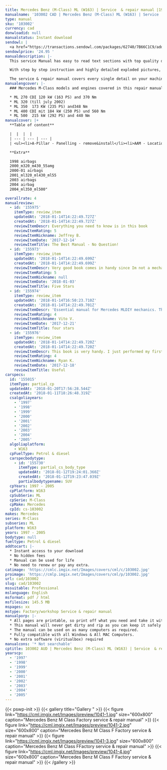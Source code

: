 ```yaml
---
title: Mercedes Benz (M-Class) ML (W163) | Service  & repair manual |1997 - 2005 | Petrol & diesel (duplicate)
manualname: '103002 CAD | Mercedes Benz (M-Class) ML (W163) | Service  & repair manual |1997 - 2005 | Petrol & diesel '
type: manual
sku: '103002'
currency: cad
donwloadid: null
manualstatus: Instant download
sendowl: |
  <a href="https://transactions.sendowl.com/packages/62740/7B66C1C9/add_to_cart" rel="nofollow"><img src="https://cml.imgix.net/Images/assets/add_to_cart.jpg" /></a><script type="text/javascript" src="https://transactions.sendowl.com/assets/sendowl.js" ></script>
sendowlprice: '24.95 '
manualdescription: |-
  This service Manual has easy to read text sections with top quality diagrams and instructions. They are specifically written for the do it work as well as the experienced mechanic. 

  With step by step instruction and highly detailed exploded pictures, diagrams to show you how to complete the required job correctly, efficiently using. 

  The service & repair manual covers every single detail on your machine provides step-by-step instructions based on the complete disassembly of the machine. Comprehensive diagrams, in depth illustrations, and all the manufacturers specifications and technical information you will need is included.
manualengcover: |-
  ### Mercedes M-Class models and engines covered in this repair manual:

  * ML 270 CDI 120 kW (163 PS) and 370 Nm
  * ML 320 (till july 2002)
  * ML 350  173 KW (235 PS) and348 Nm 
  * ML 400 CDI mit 184 kW (250 PS) und 560 Nm
  * ML 500  215 kW (292 PS) and 440 Nm
manualcover: |+
  **Table of content**

  |  |  |  |
  | --- | --- | --- |
  | <ul><li>A-Pillar - Panelling - remove&install</li><li>AAM - Location-Task-design-function</li><li>Acoustic warnings -Function</li><li>Air Intake -cover - remove&install</li><li>air intake turbocharger</li>airbag safty</li><li>Assignment&cable connections of fuse blocks</li><li>auto trans</li><li>Battery - remove&install</li><li>Bench - bottom cover - remove&install</li><li>Bench - rear seat bearing - replace</li><li>Bench - remove&install</li><li>body electrical</li><li>bottom engine compartment paneling - remove&install</li><li>Brush Guard Removal MY98-01</li><li>Brush Guard Removal MY2002</li><li>Bumper - Facelift - Brush Guard Remove</li><li>Bumper - Facelift - Fog Lamps check</li><li>Bumper - Facelift - Fog Lamps Remove&install Bumper - Facelift - Headlamp adjustment</li><li>Bumper - Facelift - Rear Remove&install</li><li>Bumper - Headlamp cleaning System  - telescopic nozzle - location+task+design+func</li><li>Bumper - Headlamp cleaning System - Survey of Components - Location</li><li>Bumper - Headlamp cleaning System - Survey of Components</li><li>Bumper - Headlamp cleaning System - telescopic nozzle - Function</li><li>Bumper - Headlamp cleaning System - telescopic nozzle - remove&install</li><li>Bumper - Original - Brush Guard - Removal Bumper - Original - Front - remove&install</li><li>Bumper - Original - Rear - Remove&install (1)</li><li>Bumper - Original - Rear - remove&install</li><li>Bumper - Styling (AMG) - Fog Lamp - Remove&install</li><li>Bumper - Styling (AMG) - Fog Lamp Bulb - Remove&install</li><li>Bumper - Styling (AMG) - Front - Parktronic Remove&install</li><li>Bumper - Styling (AMG) - Front - remove&install</li><li>Bumper - Styling (AMG) - Rear - Parktronic Remove&install</li><li>Bumper - Styling (AMG) - Rear - Remove&install MY00-01</li><li>Bumper - Styling (AMG) - Rear - Remove&install MY02</li><li>Bumper Front Removal MY98-01</li><li>Bumper Front Removal MY2002</li><li>Bumper Rear Removal ML55</li><li>Bumper Rear Removal MY98-01 w Spare Wheel</li><li>Bumper Rear Removal MY98-01</li><li>Bumper Rear Removal MY2002 AMG</li><li>Bumper Rear Removal MY2002</li><li>CAN data lines test</li><li>CAN input resistance, testing electrical system of IC</li><li>caps for solenoid valve</li><li>Cardiagn.com.url</li><li>Center Console - (as of 01.09.01) - disassembly&assembly</li><li>Center Console - (as of 01.09.01) - front ashtray</li><li>Center Console - (as of 01.09.01) - gear shift lever cover - remove&install</li><li>Center Console - (as of 01.09.01) - rear air nozzle</li><li>Center Console - (as of 01.09.01) - rear ashtray</li><li>Center Console - (as of 01.09.01) - rear beverage holder 1</li><li>Center Console - (as of 01.09.01) - rear beverage holder 2</li><li>Center Console - (as of 01.09.01) - rear center console switch module</li><li>Center Console - (as of 01.09.01) - rear center console</li></li>Center Console - (as of 01.09.01) - switch group</li><li>Center Console - (up to 31.08.01) - disassembly&assembly</li><li>Center Console - (up to 31.08.01) - front ashtray housing</li><li>Center Console - (up to 31.08.01) - rear center section of console</li><li>Center Console - (up to 31.08.01) - switch group</li><li>Center Console - (up to 31.08.01) gear shift lever cover  - remove&install</li><li>Center Console - Armrest Lid - remove&install</li><li>Center Console - remove&install Center Shift modified</li><li>Centering sleeve - mounting Central Locking - Location of Components</li><li>Central Locking - Test of Actuators</li><li>Charge Air Cooler - remove&install (1)</li><li>Charge Air Cooler - remove&install</li><li>Charge indicator lamp, exterior lamp failure</li><li>charging</li><li>Check tires for damage & cracks</li><li>closing - function</li><li>Comand Software Service CD</li><li>Compass - Service Info</li><li>Control Buttons - Location, Task</li><li>Convenience control - function</li><li>Coolant - drain&pour Coolant - draining & pouring</li><li>Coolant - ML270CDI -Drain&fill</li><li>Coolant level switch</li><li>cover on bottom of rear seat - remove&install</li><li>crankshaft position sensor - DIY</li><li>crankshaft position sensor - remove&install</li><li>crankshaft position sensor</li><li>Cross Member - Front - remove&install</li><li>cylinder head - engine 112 - remove&install (1)</li><li>cylinder head - engine 112 - remove&install</li><li>Cylinder head cover trim - remove&install D-Pillar - Panelling - remove&install</li><li>Deletion of lever for shift lock cable ignition lock at transmission</li><li>Deletion shift lock cable ignition lock to transmission</li><li>Disconnecting Airbag Certificate</li><li>Display Instruments - Location,task,function</li><li>Display Instruments, Multifunction display function check IC</li><li>Displaying Coolant Level - as of 03.99</li><li>Displaying service - function Dome Lamp - Front - remove&install</li><li>Door - catch - remove&install</li><li>Door - Front - Handle - Exterior - Remove&Install</li><li>Door - Front - Liner - remove&install</li><li>Door - Front - Lock - adjusting</li><li>Door - Front - Lock - remove&install</li><li>Door - Front - Lock - service information - adjusting</li><li>Door - Front - Lock - service information - modifications</li><li>Door - Front - Mirror - adjustment motor - remove&install</li><li>Door - Front - Mirror - cover - remove&install</li><li>Door - Front - Mirror - glass - remove&install</li><li>Door - Front - Mirror - remove&install Door - Front - modifications</li><li>Door - Rear - Liner - remove&install</li><li>Door - Sill moulding - remove&install (1)</li><li>Door - Sill moulding - remove&install</li><li>Door Handle Removal - Front</li><li>Door Sill Moulding - remove&install Drain fuel</li><li>Draining Tirefit sealant out of tires</li><li>Drive Authorization Module - remove&install</li><li>EAM - Location-Task</li><li>EAM - Task</li><li>Easy Entry will not operate</li><li>electrical components</li><li>electrical system engine</li><li>Electronic Clock - Location, function</li><li>Empty tank if fuel pump is faulty</li><li>Engine - Oil and Filter change</li><li>engine compartment panelling - remove&install</li><li>Engine oil monitor function</li><li>Engine runs rough, surges or does not turn over</li><li>Engine sometimes fails to start (start error in IC)</li><li>engine timing engine</li><li>ESA - contents</li><li>Extended Activity Module (EAM) - remove&install</li><li>Extract oil</li></ul> | <ul><li>eed pressure valve Fog Lamps check MY2002</li><li>Fog Lamps Removal MY2002</li><li>Footwell - Right - Panelling - remove&install</li><li>Frame Paneling - Rear Roof - remove&install</li><li>Friction bearing in sun wheel or rear plant gear set converted to anti-friction bearing</li><li>front axle</li><li>Front Door Speakers in Mirror Triangle - remove&install</li><li>Fuel Cooler - ML270CDI - remove&install</li><li>Fuel Filler Flap - Locking Motor - remove&install (1)</li><li>Fuel Filler Flap - Locking Motor - remove&install</li><li>Fuel Filler Flap central locking motor - remove&install</li><li>Fuel Filter - replace ML270CDI</li><li>Fuel full-flow filter - ML270CDI remove&install</li><li>Fuel full-flow filter - remove&install</li><li>Fuel Guage not registering correctly after refueling</li><li>Fuel Level Sensor - ML270CDI remove&install</li><li>Fuel Lines - separate form engine Fuel Pump - faulty</li><li>Fuel Tank  - Capacity</li><li>Fuel Tank - emptying&filling</li><li>Fuel Tank - removing&installing</li><li>fuel tank pressure sensor (usa only) - remove&install</li><li>Fuel Vapor expansion reservoir - remove&install</li><li>fuses</li><li>general info</li><li>Glove Compartment - New - remove&install</li><li>Glove Compartment - Old - adjust lid</li><li>Glove Compartment - Old - lid - remove&install</li><li>Glove Compartment - Old - remove&install</li><li>Glove Compartment - Old (up to 31.08.99) - lid - disassembly&assembly</li><li>Hand Held Tester (HHT) - Location, Task</li><li>Hand Held Tester (HHT) connect & readout</li><li>Hand Held Tester (HHT) notes on previous knowledge IC</li><li>Headlamp adjustment MY2002</li><li>HHT interface test electrics IC</li><li>High oil consumption - blue smoke</li><li>High oil consumption</li><li>Hood - Adjust</li><li>Hood - alignment</li><li>Hood - control cable - remove&install</li><li>Hood - emblem - remove&install</li><li>Hood - Hinge - remove&install</li><li>Hood - hinge support - reinforce (left)</li><li>Hood - hinge support - reinforce (right)</li><li>Hood - Lock - as of (01.09.99) - remove&install</li><li>Hood - Lock - lubricate catch, hook, hinges</li><li>Hood - Lock - up tp (31.08.99) - remove&install</li><li>Hood - remove&install</li><li>Hood - struts - release gas</li><li>Hood - struts - remove&install</li><li>hvac manual</li><li>hvac</li><li>IC test of electrical system coolant level indicator</li><li>Index</li><li>Indicator - Warning Displays - function</li><li>Indicator - Warning messages displays - Function</li><li>Indicator - Warning messages triggered via CAN data buses - function</li><li>Indicator & Warning Signals triggered over direct lines</li><li>Information on Tires-Rims</li><li>inner clamp - detach & attach</li><li>Inside rearview Mirror - remove&install</li><li>Instrument Cluster - Bulbs - installing bulbs</li><li>Instrument Cluster - Bulbs - Remove & Install</li><li>Instrument Cluster - Bulbs - removing bulbs</li><li>Instrument Cluster - Housing - Remove & Install</li><li>Instrument Cluster - Location of Components - 01</li><li>Instrument Cluster - Remove & Install</li><li>Instrument Cluster - Testing electrical system IC</li><li>Instrument Cluster (IC) - Diagnosis Troubleshooting</li><li>Instrument Cluster Block Diagram</li><li>Instrument CLuster indicates oil sensor defective, level below min</li><li>Instrument Panel - Bottom Section - Remove&Install</li><li>Instrument Panel - Center Section - Remove&Install</li><li>Instrument Panel - Combination Switch - Remove&Install</li><li>Instrument Panel - Cover below (left) - remove&install</li><li>Instrument Panel - Cover below (right) - 1 - remove&install</li><li>Instrument Panel - Cover below (right) - 2 - remove&install</li><li>Instrument Panel - Heater,Ventilation switch - ( as of 01.09.01) Remove&Install</li><li>Instrument Panel - Heater,Ventilation switch - ( up to 31.08.01) Remove&Install</li><li>Instrument Panel - panel carrier - remove&install</li><li>Instrument Panel - Parktronic Display - Remove&Install</li><li>Instrument Panel - Passenger Airbag - Remove&Install</li><li>Instrument Panel - Remove&Install</li><li>Instrument Panel - Ticking Noise</li><li>Intake air temperature sensor - remove&install</li><li>interior equipment Lifting - pit lift or Workshop jack</li><li>Liquid Crystal Display</li><li>location of components</li><li>Luggage Floor Covering - remove&install</li><li>Magnet in Oil Pan</li><li>mbcodes</li><li>my05</li><li>Noise Encapsulation - Front - remove&install</li><li>Noise encapsulation - Modify</li><li>Noise encapsulation - remove&install</li><li>Note on Self Locking Nuts & Bolts</li><li>OBD2 Connector Pinout</li><li>Oil consumption too high</li><li>Oil drain plug on torque converter</li><li>Oil Filter element - replace & drain oil filter</li><li>Oil Filter element - replace & drain oil</li><li>Oil leak out of drain opening - left side of engine (cyl 6)</li><li>Oil Pan and Overflow tube modified</li><li>Oil Sensor - function</li><li>Oil Sensor - Location,task,design,function</li><li>Oil Sensor - position</li><li>Oils - Multigrade (sheet 229.3)</li><li>opening - popup - function</li><li>Outside Door Rearview Mirror - Covering - remove&install</li><li>Outside Door Rearview Mirror - Covering (up to 31.08.01) - remove&install</li><li>Outside Door Rearview Mirror - Mirror Glass - remove&install</li><li>Outside Temperature display - Location,function</li><li>Overhead control Panel - popup,sliding roof  - remove&install</li><li>Overhead control Panel - remove&install</li></ul> | <ul><li>Quartz - Location,Function</li><li>rack and pinion steering - remove & install</li><li>Radiator -  ML320 -  electric fan - remove&install</li><li>Radiator -  ML320 - remove&install</li><li>Radiator - Electric Fan - remove&install</li><li>Radiator - Install&remove</li><li>Radio - remove&install</li><li>Raising or jacking up vehicle</li><li>Rear Roof Frame Panelling - remove&install (1)</li><li>Rear Roof Frame Panelling - remove&install</li><li>remove oil from cooling&heating system Replace Spark plugs</li><li>Replace Tire</li><li>Retrofit fender flares</li><li>Retrofiting rings for child seat restraint attachments</li><li>Roof Paneling - modify for handle & clamping strap mounts - 02</li><li>Roof Paneling - modify for handle & clamping strap mounts</li><li>rubber boot - check & replace</li><li>Seal on popup roof gutter loosens</li><li>Seat - Front - Adjustment - Control module - Remove&Install</li><li>Seat - Front - Adjustment - Switch - Remove&Install</li><li>Seat - Front - Backrest - Remove&Install</li><li>Seat - Front - Backrest - Shell - Remove&Install</li><li>Seat - Front - Cover - Backrest  Remove Seat - Front - Cover - Cushion - Remove&Install</li><li>Seat - Front - Frame Trim - Remove&Install</li><li>Seat - Front - Memory - function</li><li>Seat - Front - Motor - Backrest - Remove&Install</li><li>Seat - Front - Motor - Group - Remove&Install</li><li>Seat - Front - Remove&Install</li><li>Seat - Rear - Covers -  bottom - remove&install</li><li>Seat - Rear - Cushion cover - remove&install</li><li>Seat - Rear - Cushion frame - remove&install</li><li>Seat - Rear - Folding - lock mechanism - remove&install</li><li>Seat - Rear - Tilting - remove&install</li><li>Seat Belt - 3rd row - remove&install</li><li>Seat Belt - Front - belt buckle - remove&install</li><li>Seat Belt - Front - w emergeny tensioning retractor - remove&install</li><li>Seat Belt - Rear - 01 remove&install</li><li>Seat Belt - Rear - belt buckle - 01 - remove&install</li><li>Seat Belt - Rear - belt buckle - 02 - remove&install</li><li>Seat Belt - Rear - belt buckle - 03 - remove&install</li><li>Seat Belt - Rear - belt buckle - remove&install</li><li>Seat Belt - Rear - center - 01 - remove&install</li><li>Seat Belt - Rear - center - remove&install</li><li>Seat Belt - Rear - remove&install</li><li>Service Info - Bowden Cables</li><li>Service Info - Fuel tank leaks</li><li>Service Info - Procedure when tank is filled with incorrect fuel</li><li>Service Info - reverse child seat - airbag immobilization</li><li>Service Information - Oil Sludge</li><li>Sliding - Popup - Function</li><li>Spare Wheel Cover - AMG - install&remove</li><li>Spare Wheel Cover - ML55 - remove&install (1)</li><li>Spare Wheel Cover - ML55 - remove&install</li><li>speed control</li><li>Star Diagnosis - connect & readout - 01</li><li>Star Diagnosis - connect & readout</li><li>Star Diagnosis - procedural schematic starter</li><li>Steering lock switch testing electrical system of IC</li><li>Steering Wheel - Airbag - (up to 31.08.01) - remove&install</li><li>Steering Wheel - contact spiral - remove&install</li><li>Steering Wheel - remove&install Stepper Motor</li><li>Strainer for modulating pressure and shift pressure control solenoid valve</li><li>Strainer in inlet to converter lock-up control solenoid valve</li><li>Styling Package - Cutting Tool</li><li>Styling Package - Prepare Body</li><li>Styling Package - Prepare detachable body components</li><li>Styling Package - Separate detachable body components</li><li>suspension</li><li>Synchronizing Sliding-popup roof - function</li><li>Thickness of Friction and Steel disks K3 changed</li><li>Thickness of steel plates of B1,K1, and K2 modified</li><li>tie rod - inner - with axial joint - remove&install</li><li>Tie rod - Pressing out and attaching track rod joint at steering knuckle</li><li>Tie Rod - remove&install</li><li>tie rod and drag link joint - checking for play & checking ribber boots</li><li>Tirefit puncture sealing compund - check expiry date</li><li>Tirefit tire sealant</li><li>trim panel - charge air distribution - 611 engine</li><li>trim panel - charge air distribution - 612 engine</li><li>trim panel - charge air distribution - 613 engine</li><li>Trip Computer - Compass Location</li><li>Trip Computer - Compass Purpose</li><li>Trip Computer - Design.jpg (1)</li><li>Trip Computer - Design.jpg</li><li>Trip Computer - Location, Task</li><li>Trip Computer - LocationTaskDesign</li><li>Trip Computer - remove&install</li><li>Trip Computer - Task</li><li>troubleshooting - instruments controlled directly - IC</li><li>troubleshooting - instruments controlled via CAN - IC</li><li>V60 In-Vehicle Operation Guide</li><li>V60 Programming Bulletin</li><li>Video System - Retrofit</li><li>viscosity classes of engines oils (Car engines)</li><li>viscous fan clutch - remove&install</li><li>Warning Buzzer function Check IC</li><li>Wheel sensor - remove&install</li><li>Wheels - Balancing</li><li>Wheels - condition of rim</li><li>Wheels - remove&install (rotate if necessary)</li><li>Wind noise at outside mirror</li><li>Wiper - Arms - remove&install</li><li>Wiper - System - remove&install</li><li>wiring</li></ul> |

  **Extra**

  1998 airbags
  2000_m320_m430_55amg
  2000-01 airbags
  2001_ml320_ml430_ml55
  2003 airbags
  2004 airbag
  2004_ml350_ml500"

overallrate: 4
manualreview:
  - id: '155975'
    itemType: review_item
    updatedAt: '2018-01-14T14:22:49.727Z'
    createdAt: '2018-01-14T14:22:49.727Z'
    reviewItemDescr: Everything you need to know is in this book
    reviewItemRating: 5
    reviewItemNickname: Jeffrey B.
    reviewItemDate: '2017-12-14'
    reviewItemTitle: The Best Manual - No Question!
  - id: '155973'
    itemType: review_item
    updatedAt: '2018-01-14T14:22:49.699Z'
    createdAt: '2018-01-14T14:22:49.699Z'
    reviewItemDescr: Very good book comes in handy since Im not a mechanic I've learned a ton about this car and how its functioning. The added pictures help to visualize what your reading about and make sense out of it. Would definelty recommend it to any Mercedes ML  owner who wants to get to know their vehicle and do some of the work on it themselves.
    reviewItemRating: 5
    reviewItemNickname: null
    reviewItemDate: '2018-01-03'
    reviewItemTitle: Five Stars
  - id: '155974'
    itemType: review_item
    updatedAt: '2018-01-14T16:50:23.710Z'
    createdAt: '2018-01-14T14:22:49.701Z'
    reviewItemDescr: 'Essential manual for Mercedes MLDIY mechanics. The plot is a bit dull, but the pictures are interesting.'
    reviewItemRating: 4
    reviewItemNickname: Vito V.
    reviewItemDate: '2017-12-21'
    reviewItemTitle: four stars
  - id: '155976'
    itemType: review_item
    updatedAt: '2018-01-14T14:22:49.720Z'
    createdAt: '2018-01-14T14:22:49.720Z'
    reviewItemDescr: This book is very handy. I just performed my first oil change with it. The directions are clear and straighforward. Thank you
    reviewItemRating: 4
    reviewItemNickname: Ryan K.
    reviewItemDate: '2017-12-18'
    reviewItemTitle: Useful
carspecs:
  id: '155015'
  itemType: partial_cp
  updatedAt: '2018-01-20T17:56:28.544Z'
  createdAt: '2018-01-11T18:26:48.319Z'
  csalgoliayears:
    - '1997'
    - '1998'
    - '1999'
    - '2000'
    - '2001'
    - '2002'
    - '2003'
    - '2004'
    - '2005'
  algoliaplatform:
    - W163
  cpFuelType: Petrol & diesel
  carspecbodytype:
    - id: '155730'
      itemType: partial_cs_body_type
      updatedAt: '2018-01-12T19:24:01.360Z'
      createdAt: '2018-01-12T19:23:47.039Z'
      partialbodytypename: SUV
  cpYears: 1997 - 2005
  cpPlatform: W163
  cpSubSerie: ML
  cpSerie: M-Class
  cpMake: Mercedes
  cpId: cs-103002
makes: Mercedes
series: M-Class
subseries: ML
platform: W163
years: 1997 - 2005
bodytype: null
fueltype: Petrol & diesel
addtocart: |-
  * Instant access to your download
  * No hidden fees
  * Manual can be used for life
  * No need to renew or pay any extra.
catimage: 'https://cmlc.imgix.net/Images/covers/cml/c/103002.jpg'
proimage: 'https://cmlp.imgix.net/Images/covers/cml/p/103002.jpg'
url: cad/103002
slug: cad/103002
mssuitable: Professional
mslanguage: English
msformat: pdf / html
msfilesize: 145.5 MB
mspages: xx
mstype: Factory/workshop Service & repair manual
manualporp: |-
  * All pages are printable, so print off what you need and take it with you into the garage or workshop
  * This manual will never get dirty and rip as you can keep it safely on your PC and print the pages you need in matter of seconds.
  * The manual can be used on as many computers as required.
  * Fully compatible with all Windows & All MAC Computers.
  * No extra software (viritualbox) required
manualcons: '* Not searchable'
cptitle: 103002 AUD | Mercedes Benz (M-Class) ML (W163) | Service  & repair manual |1997 - 2005 | Petrol & diesel
yearscp:
  - '1997'
  - '1998'
  - '1999'
  - '2000'
  - '2001'
  - '2002'
  - '2003'
  - '2004'
  - '2005'
---
```


{{< pswp-init >}}
{{< gallery title="Gallery " >}}
{{< figure link="https://cml.imgix.net/Images/preview/1041-1.jpg" size="600x800" caption="Mercedes Benz M Class Factory service & repair manual" >}}
{{< figure link="https://cml.imgix.net/Images/preview/1041-2.jpg" size="600x800" caption="Mercedes Benz M Class F Factory service & repair manual" >}}
{{< figure link="https://cml.imgix.net/Images/preview/1041-3.jpg" size="600x800" caption="Mercedes Benz M Class FFactory service & repair manual" >}}
{{< figure link="https://cml.imgix.net/Images/preview/1041-4.jpg" size="600x800" caption="Mercedes Benz M Class F Factory service & repair manual" >}}
{{< /gallery >}}